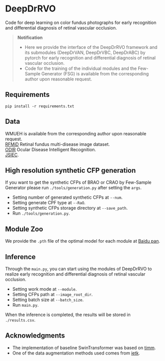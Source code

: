 # DeepDrRVO
Code for deep learning on color fundus photographs for early recognition and differential diagnosis of retinal vascular occlusion.  

>**Notification**
>+ Here we provide the interface of the DeepDrRVO framework and its submodules (DeepDrVAN, DeepDrVBC, DeepDrABC) by pytorch for early recognition and differential diagnosis of retinal vascular occlusion.
>+ Code for the training of the individual modules and the Few-Sample Generator (FSG) is available from the corresponding author upon reasonable request. 
 
## Requirements
`pip install -r requirements.txt`
## Data  
WMUEH is available from the corresponding author upon reasonable request.  
[RFMiD](https://www.kaggle.com/datasets/andrewmvd/retinal-disease-classification) Retinal fundus multi-disease image dataset.  
[ODIR](https://github.com/nkicsl/OIA-ODIR) Ocular Disease Intelligent Recognition.  
[JSIEC](https://www.kaggle.com/datasets/linchundan/fundusimage1000).  
## High resolution synthetic CFP generation  
If you want to get the synthetic CFPs of BRAO or CRAO by Few-Sample Generator please run `./tools/generation.py` after setting the `args`.
+ Setting number of generated synthetic CFPs at `--num`.
+ Setting generate CPF type at `--RaO`.
+ Setting synthetic CFPs storage directory at `--save_path`.
+ Run `./tools/generation.py`.  
## Module Zoo  
We provide the `.pth` file of the optimal model for each module at [Baidu pan]().  
## Inference  
Through the `main.py`, you can start using the modules of DeepDrRVO to realize early recognition and differential diagnosis of retinal vascular occlusion.  
+ Setting work mode at `--module`.  
+ Setting CFPs path at `--image_root_dir`.  
+ Setting batch size at `--batch_size`.  
+ Run `main.py`.  

When the inference is completed, the results will be stored in `./results.csv`.
## Acknowledgments
+ The implementation of baseline SwinTransformer was based on [timm](https://github.com/rwightman/pytorch-image-models#introduction).  
+ One of the data augmentation methods used comes from [ietk](https://github.com/adgaudio/ietk-ret).
